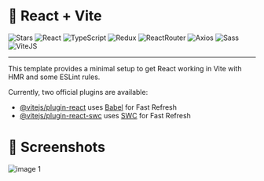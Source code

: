 # 🍕 React + Vite

![Stars](https://m3-markdown-badges.vercel.app/stars/4/3/Bazelit/react-pizza)
![React](https://ziadoua.github.io/m3-Markdown-Badges/badges/React/react2.svg)
![TypeScript](https://ziadoua.github.io/m3-Markdown-Badges/badges/TypeScript/typescript1.svg)
![Redux](https://ziadoua.github.io/m3-Markdown-Badges/badges/Redux/redux1.svg)
![ReactRouter](https://svgshare.com/i/16mg.svg)
![Axios](https://ziadoua.github.io/m3-Markdown-Badges/badges/Axios/axios1.svg)
![Sass](https://ziadoua.github.io/m3-Markdown-Badges/badges/Sass/sass2.svg)
![ViteJS](https://ziadoua.github.io/m3-Markdown-Badges/badges/ViteJS/vitejs1.svg)

---

This template provides a minimal setup to get React working in Vite with HMR and some ESLint rules.

Currently, two official plugins are available:

- [@vitejs/plugin-react](https://github.com/vitejs/vite-plugin-react/blob/main/packages/plugin-react/README.md) uses [Babel](https://babeljs.io/) for Fast Refresh
- [@vitejs/plugin-react-swc](https://github.com/vitejs/vite-plugin-react-swc) uses [SWC](https://swc.rs/) for Fast Refresh

# 📸 Screenshots

![image 1](https://github.com/Bazelit/react-pizza/assets/114398169/f447bf6d-0c48-458e-8bd6-75ad8abb9745)
